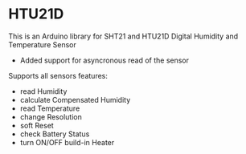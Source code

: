 # HTU21D
This is an Arduino library for SHT21 and HTU21D Digital Humidity and Temperature Sensor

- Added support for asyncronous read of the sensor

Supports all sensors features:

- read Humidity
- calculate Compensated Humidity
- read Temperature
- change Resolution
- soft Reset
- check Battery Status
- turn ON/OFF build-in Heater
